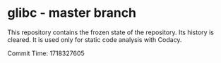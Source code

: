 # glibc - master branch

This repository contains the frozen state of the repository.
Its history is cleared. It is used only for static code
analysis with Codacy.

Commit Time: 1718327605